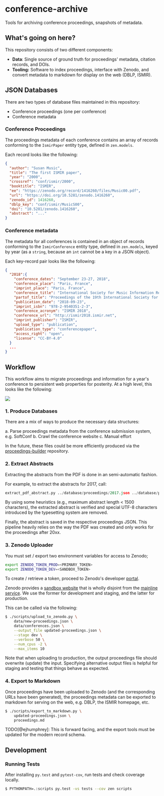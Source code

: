 # conference-archive
Tools for archiving conference proceedings, snapshots of metadata.


## What's going on here?

This repository consists of two different components:

- **Data**: Single source of ground truth for proceedings' metadata, citation records, and DOIs.
- **Tooling:** Software to index proceedings, interface with Zenodo, and convert metadata to markdown for display on the web (DBLP, ISMIR).

## JSON Databases

There are two types of database files maintained in this repository:

* Conference proceedings (one per conference)
* Conference metadata

### Conference Proceedings

The proceedings metadata of each conference contains an array of records conforming to the `IsmirPaper` entity type, defined in `zen.models`.

Each record looks like the following:

```json
{
  "author": "Susan Music",
  "title": "The first ISMIR paper",
  "year": "2000",
  "crossref": "conf/ismir/2000",
  "booktitle": "ISMIR",
  "ee": "https://zenodo.org/record/1416260/files/Music00.pdf",
  "url": "https://doi.org/10.5281/zenodo.1416260",
  "zenodo_id": 1416260,
  "dblp_key": "conf/ismir/MusicS00",
  "doi": "10.5281/zenodo.1416260",
  "abstract": "..."
}
```

### Conference metadata

The metadata for all conferences is contained in an object of records conforming to the `IsmirConference` entity type, defined in `zen.models`, keyed by year (as a `string`, because an `int` cannot be a key in a JSON object).

Each key-record pair looks like the following:

```json
{
  "2018":{
    "conference_dates": "September 23-27, 2018",
    "conference_place": "Paris, France",
    "imprint_place": "Paris, France",
    "conference_title": "International Society for Music Information Retrieval Conference",
    "partof_title": "Proceedings of the 19th International Society for Music Information Retrieval Conference",
    "publication_date": "2018-09-23",
    "imprint_isbn": "978-2-9540351-2-3",
    "conference_acronym": "ISMIR 2018",
    "conference_url": "http://ismir2018.ismir.net",
    "imprint_publisher": "ISMIR",
    "upload_type": "publication",
    "publication_type": "conferencepaper",
    "access_right": "open",
    "license": "CC-BY-4.0"
  }
  ...
}
```

## Workflow

This workflow aims to migrate proceedings and information for a year's conference to persistent web properties for posterity. At a high level, this looks like the following:

![](https://github.com/ismir/conference-archive/blob/master/img/proceedings-archive-flow.png)


### 1. Produce Databases

There are a mix of ways to produce the necessary data structures:

a. Parse proceedings metadata from the conference submission system, e.g. SoftConf
b. Crawl the conference website
c. Manual effort

In the future, these files could be more efficiently produced via the [proceedings-builder](https://github.com/ismir/proceedings-builder) repository.


### 2. Extract Abstracts

Extracting the abstracts from the PDF is done in an semi-automatic fashion.

For example, to extract the abstracts for 2017, call:

```python
extract_pdf_abstract.py ../database/proceedings/2017.json ../database/pdfs/2017
```

By using some heuristics (e.g., maximum abstract length < 1500 characters), the extracted
abstract is verified and special UTF-8 characters introduced by the typesetting system
are removed.

Finally, the abstract is saved in the respective proceedings JSON.
This pipeline heavily relies on the way the PDF was created and only works
for the proceedings after 20xx.

### 3. Zenodo Uploader

You must set / export two environment variables for access to Zenodo;

```bash
export ZENODO_TOKEN_PROD=<PRIMARY_TOKEN>
export ZENODO_TOKEN_DEV=<SANDBOX_TOKEN>
```

To create / retrieve a token, proceed to Zenodo's developer [portal](https://zenodo.org/account/settings/applications/tokens/new/).

Zenodo provides a [sandbox website](https://sandbox.zenodo.org) that is wholly disjoint from the [mainline service](https://sandbox.zenodo.org). We use the former for development and staging, and the latter for production.

This can be called via the following:

```bash
$ ./scripts/upload_to_zenodo.py \
    data/new-proceedings.json \
    data/conferences.json \
    --output_file updated-proceedings.json \
    --stage dev \
    --verbose 50 \
    --num_cpus -2 \
    --max_items 10
```

Note that when uploading to production, the output proceedings file should overwrite (update) the input. Specifying alternative output files is helpful for staging and testing that things behave as expected.


### 4. Export to Markdown

Once proceedings have been uploaded to Zenodo (and the corresponding URLs have been generated), the proceedings metadata can be exported to markdown for serving on the web, e.g. DBLP, the ISMIR homepage, etc.

```bash
$ ./scripts/export_to_markdown.py \
    updated-proceedings.json \
    proceedings.md
```

TODO[@ejhumphrey]: This is forward facing, and the export tools must be updated for the modern record schema.


## Development

### Running Tests

After installing `py.test` and `pytest-cov`, run tests and check coverage locally.

```bash
$ PYTHONPATH=.:scripts py.test -vs tests --cov zen scripts
```
